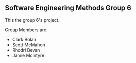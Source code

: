 Software Engineering Methods Group 6
-------

This the group 6's project.

Group Members are:
* Clark Bolan 
* Scott McMahon
* Rhodri Bevan
* Jamie McIntyre



 
